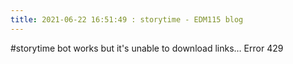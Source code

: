 ```yaml
---
title: 2021-06-22 16:51:49 : storytime - EDM115 blog
---
```


#storytime bot works but it's unable to download links… Error 429
